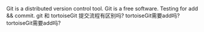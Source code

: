 Git is a distributed version control tool.
Git is a free software.
Testing for add && commit.
git 和 tortoiseGit 提交流程有区别吗?
tortoiseGit需要add吗?
tortoiseGit需要add吗?